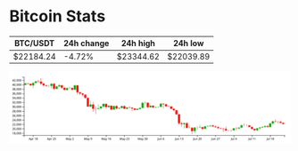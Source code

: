 # Bitcoin Stats

BTC/USDT|24h change|24h high|24h low|
|---|---|---|---|
|$22184.24|-4.72%|$23344.62|$22039.89|

<img src="./chart.svg">
